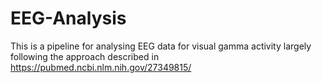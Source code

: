# EEG-Analysis
This is a pipeline for analysing EEG data for visual gamma activity largely following the approach described in https://pubmed.ncbi.nlm.nih.gov/27349815/
